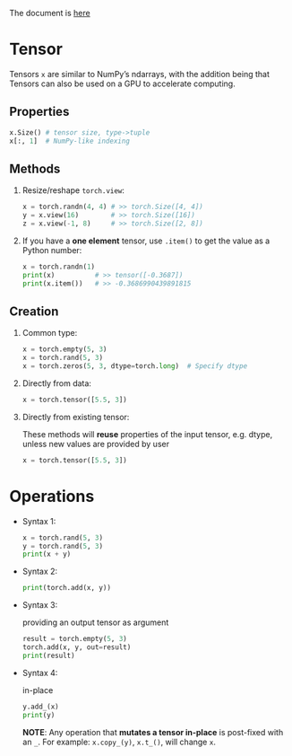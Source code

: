 The document is [here](https://pytorch.org/docs/stable/torch.html#)

# Tensor
Tensors `x` are similar to NumPy’s ndarrays, with the addition being that Tensors can also be used on a GPU to accelerate computing.
## Properties
```python
x.Size() # tensor size, type->tuple
x[:, 1]  # NumPy-like indexing
```

## Methods
1. Resize/reshape `torch.view`:
	```python
	x = torch.randn(4, 4) # >> torch.Size([4, 4])
	y = x.view(16)        # >> torch.Size([16])
	z = x.view(-1, 8)     # >> torch.Size([2, 8])
	```
2. If you have a **one element** tensor, use `.item()` to get the value as a Python number:
	```python
	x = torch.randn(1)
	print(x)          # >> tensor([-0.3687])
	print(x.item())   # >> -0.3686990439891815
	```
	
## Creation
1. Common type:
	```python
	x = torch.empty(5, 3)
	x = torch.rand(5, 3)
	x = torch.zeros(5, 3, dtype=torch.long)  # Specify dtype
	```
2. Directly from data:
	```python
	x = torch.tensor([5.5, 3])
	```
3. Directly from existing tensor:

	These methods will **reuse** properties of the input tensor, e.g. dtype, unless new values are provided by user
	```python
	x = torch.tensor([5.5, 3])
	```
	
# Operations	
* Syntax 1:
	```python
	x = torch.rand(5, 3)
	y = torch.rand(5, 3)
	print(x + y)
	```
* Syntax 2:
	```python
	print(torch.add(x, y))
	```
* Syntax 3:

	providing an output tensor as argument
	```python
	result = torch.empty(5, 3)
	torch.add(x, y, out=result)
	print(result)
	```
* Syntax 4:

	in-place
	```python
	y.add_(x)
	print(y)
	```
	**NOTE**: Any operation that **mutates a tensor in-place** is post-fixed with an `_`. For example: `x.copy_(y)`, `x.t_()`, will change `x`.
	
	
	
